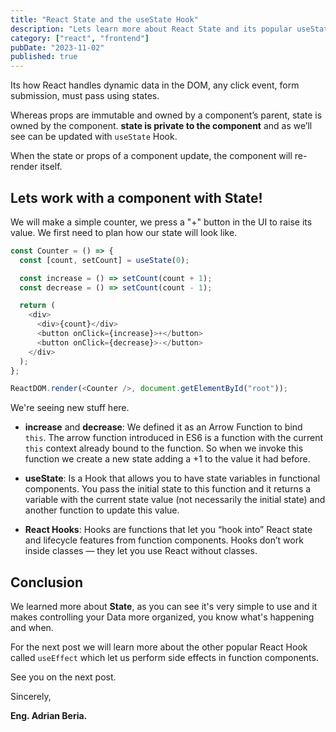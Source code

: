 ```yaml
---
title: "React State and the useState Hook"
description: "Lets learn more about React State and its popular useState Hook! We will learn to control the internal behavior of a component."
category: ["react", "frontend"]
pubDate: "2023-11-02"
published: true
---
```


Its how React handles dynamic data in the DOM, any click event, form submission, must pass using states.

Whereas props are immutable and owned by a component’s parent, state is owned by the component. **state is private to the component** and as we’ll see can be updated with `useState` Hook.

When the state or props of a component update, the component will re-render itself.

## Lets work with a component with State!

We will make a simple counter, we press a "+" button in the UI to raise its value. We first need to plan how our state will look like.

```javascript
const Counter = () => {
  const [count, setCount] = useState(0);

  const increase = () => setCount(count + 1);
  const decrease = () => setCount(count - 1);

  return (
    <div>
      <div>{count}</div>
      <button onClick={increase}>+</button>
      <button onClick={decrease}>-</button>
    </div>
  );
};

ReactDOM.render(<Counter />, document.getElementById("root"));
```

We're seeing new stuff here.

- **increase** and **decrease**: We defined it as an Arrow Function to bind `this`. The arrow function introduced in ES6 is a function with the current `this` context already bound to the function. So when we invoke this function we create a new state adding a +1 to the value it had before.

- **useState**: Is a Hook that allows you to have state variables in functional components. You pass the initial state to this function and it returns a variable with the current state value (not necessarily the initial state) and another function to update this value.

- **React Hooks**: Hooks are functions that let you “hook into” React state and lifecycle features from function components. Hooks don’t work inside classes — they let you use React without classes.

## Conclusion

We learned more about **State**, as you can see it's very simple to use and it makes controlling your Data more organized, you know what's happening and when.

For the next post we will learn more about the other popular React Hook called `useEffect` which let us perform side effects in function components.

See you on the next post.

Sincerely,

**Eng. Adrian Beria.**
